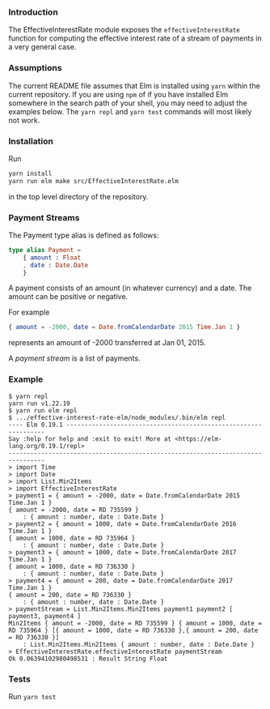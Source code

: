 ### Introduction

The EffectiveInterestRate module exposes the `effectiveInterestRate`
function for computing the effective interest rate of a stream of
payments in a very general case.

### Assumptions

The current README file assumes that Elm is installed using `yarn`
within the current repository.  If you are using `npm` of if you have
installed Elm somewhere in the search path of your shell, you may need
to adjust the examples below. The `yarn repl` and `yarn test` commands
will most likely not work.

### Installation

Run
```bash
yarn install
yarn run elm make src/EffectiveInterestRate.elm
```
in the top level directory of the repository.

### Payment Streams

The Payment type alias is defined as follows:
```elm
type alias Payment =
    { amount : Float
    , date : Date.Date
    }
```
A payment consists of an amount (in whatever currency) and a date.
The amount can be positive or negative.

For example
```elm
{ amount = -2000, date = Date.fromCalendarDate 2015 Time.Jan 1 }
```
represents an amount of -2000 transferred at Jan 01, 2015.

A *payment stream* is a list of payments.

### Example

```
$ yarn repl
yarn run v1.22.19
$ yarn run elm repl
$ .../effective-interest-rate-elm/node_modules/.bin/elm repl
---- Elm 0.19.1 ----------------------------------------------------------------
Say :help for help and :exit to exit! More at <https://elm-lang.org/0.19.1/repl>
--------------------------------------------------------------------------------
> import Time
> import Date
> import List.Min2Items
> import EffectiveInterestRate
> payment1 = { amount = -2000, date = Date.fromCalendarDate 2015 Time.Jan 1 }
{ amount = -2000, date = RD 735599 }
    : { amount : number, date : Date.Date }
> payment2 = { amount = 1000, date = Date.fromCalendarDate 2016 Time.Jan 1 }
{ amount = 1000, date = RD 735964 }
    : { amount : number, date : Date.Date }
> payment3 = { amount = 1000, date = Date.fromCalendarDate 2017 Time.Jan 1 }
{ amount = 1000, date = RD 736330 }
    : { amount : number, date : Date.Date }
> payment4 = { amount = 200, date = Date.fromCalendarDate 2017 Time.Jan 1 }
{ amount = 200, date = RD 736330 }
    : { amount : number, date : Date.Date }
> paymentStream = List.Min2Items.Min2Items payment1 payment2 [ payment3, payment4 ]
Min2Items { amount = -2000, date = RD 735599 } { amount = 1000, date = RD 735964 } [{ amount = 1000, date = RD 736330 },{ amount = 200, date = RD 736330 }]
    : List.Min2Items.Min2Items { amount : number, date : Date.Date }
> EffectiveInterestRate.effectiveInterestRate paymentStream
Ok 0.06394102980498531 : Result String Float
```

### Tests

Run `yarn test`
